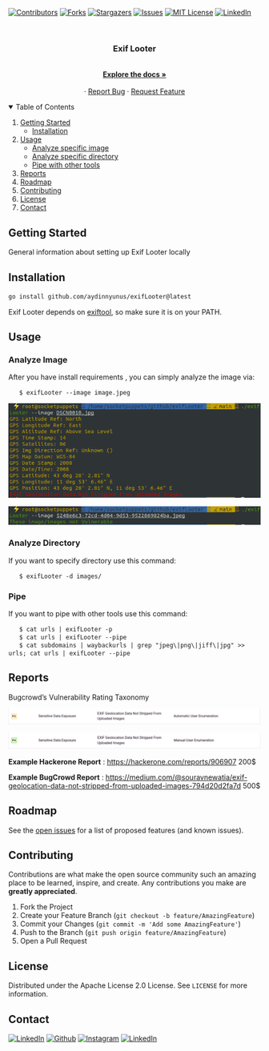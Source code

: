 [![Contributors][contributors-shield]][contributors-url]
[![Forks][forks-shield]][forks-url]
[![Stargazers][stars-shield]][stars-url]
[![Issues][issues-shield]][issues-url]
[![MIT License][license-shield]][license-url]
[![LinkedIn][linkedin-shield]][linkedin-url]



<!-- PROJECT LOGO -->
<br />
<p align="center">
  <a href="https://github.com/aydinnyunus/exifLooter">
  </a>

<h3 align="center">Exif Looter</h3>

  <p align="center">
    <br />
    <a href="https://github.com/aydinnyunus/exifLooter"><strong>Explore the docs »</strong></a>
    <br />
    <br />
    ·
    <a href="https://github.com/aydinnyunus/exifLooter/issues">Report Bug</a>
    ·
    <a href="https://github.com/aydinnyunus/exifLooter/issues">Request Feature</a>
  </p>
</p>



<!-- TABLE OF CONTENTS -->
<details open="open">
  <summary>Table of Contents</summary>
  <ol>
    <li>
      <a href="#getting-started">Getting Started</a>
      <ul>
        <li><a href="#installation">Installation</a></li>
      </ul>
    </li>
    <li>
      <a href="#usage">Usage</a>
         <ul>
            <li><a href="#analyze-image">Analyze specific image</a></li>
            <li><a href="#analyze-directory">Analyze specific directory</a></li>
           <li><a href="#pipe">Pipe with other tools</a></li>
         </ul>
   </li>
    <li><a href="#reports">Reports</a></li>
    <li><a href="#roadmap">Roadmap</a></li>
    <li><a href="#contributing">Contributing</a></li>
    <li><a href="#license">License</a></li>
    <li><a href="#contact">Contact</a></li>
  </ol>
</details>


<!-- GETTING STARTED -->

## Getting Started

General information about setting up Exif Looter locally


## Installation

```bash
go install github.com/aydinnyunus/exifLooter@latest
```

Exif Looter depends on [exiftool](https://exiftool.org/), so make sure it is on
your PATH.

<!-- USAGE EXAMPLES -->

## Usage

### Analyze Image

After you have install requirements , you can simply analyze the image via:

```shell
   $ exifLooter --image image.jpeg
```

![Image](images/2022-07-30_16-24.png)

![Image](images/2022-07-30_16-25.png)


### Analyze Directory

If you want to specify directory use this command:

```shell
   $ exifLooter -d images/
```

### Pipe

If you want to pipe with other tools use this command:

```shell
   $ cat urls | exifLooter -p
   $ cat urls | exifLooter --pipe
   $ cat subdomains | waybackurls | grep "jpeg\|png\|jiff\|jpg" >> urls; cat urls | exifLooter --pipe
```


<!-- REPORTS -->

## Reports

Bugcrowd’s Vulnerability Rating Taxonomy
 
![P3](images/2022-07-30_16-29.png)

![P4](images/2022-07-30_16-29_1.png)

**Example Hackerone Report** : https://hackerone.com/reports/906907 200$

**Example BugCrowd Report**  : https://medium.com/@souravnewatia/exif-geolocation-data-not-stripped-from-uploaded-images-794d20d2fa7d 500$




<!-- ROADMAP -->

## Roadmap

See the [open issues](https://github.com/aydinnyunus/exifLooter/issues) for a list of proposed features (and known issues).



<!-- CONTRIBUTING -->

## Contributing

Contributions are what make the open source community such an amazing place to be learned, inspire, and create. Any
contributions you make are **greatly appreciated**.

1. Fork the Project
2. Create your Feature Branch (`git checkout -b feature/AmazingFeature`)
3. Commit your Changes (`git commit -m 'Add some AmazingFeature'`)
4. Push to the Branch (`git push origin feature/AmazingFeature`)
5. Open a Pull Request

<!-- LICENSE -->

## License

Distributed under the Apache License 2.0 License. See `LICENSE` for more information.



<!-- CONTACT -->

## Contact

[<img target="_blank" src="https://img.icons8.com/bubbles/100/000000/linkedin.png" title="LinkedIn">](https://linkedin.com/in/yunus-ayd%C4%B1n-b9b01a18a/)       [<img target="_blank" src="https://img.icons8.com/bubbles/100/000000/github.png" title="Github">](https://github.com/aydinnyunus/WhatsappBOT)     [<img target="_blank" src="https://img.icons8.com/bubbles/100/000000/instagram-new.png" title="Instagram">](https://instagram.com/aydinyunus_/) [<img target="_blank" src="https://img.icons8.com/bubbles/100/000000/twitter.png" title="LinkedIn">](https://twitter.com/aydinnyunuss)




<!-- MARKDOWN LINKS & IMAGES -->
<!-- https://www.markdownguide.org/basic-syntax/#reference-style-links -->

[contributors-shield]: https://img.shields.io/github/contributors/usestrix/cli.svg?style=for-the-badge

[contributors-url]: https://github.com/aydinnyunus/exifLooter/graphs/contributors

[forks-shield]: https://img.shields.io/github/forks/usestrix/cli.svg?style=for-the-badge

[forks-url]: https://github.com/aydinnyunus/exifLooter/network/members

[stars-shield]: https://img.shields.io/github/stars/usestrix/cli?style=for-the-badge

[stars-url]: https://github.com/aydinnyunus/exifLooter/stargazers

[issues-shield]: https://img.shields.io/github/issues/usestrix/cli.svg?style=for-the-badge

[issues-url]: https://github.com/aydinnyunus/exifLooter/issues

[license-shield]: https://img.shields.io/github/license/usestrix/cli.svg?style=for-the-badge

[license-url]: https://github.com/aydinnyunus/exifLooter/blob/master/LICENSE.txt

[linkedin-shield]: https://img.shields.io/badge/-LinkedIn-black.svg?style=for-the-badge&logo=linkedin&colorB=555

[linkedin-url]: https://linkedin.com/in/aydinnyunus

[product-screenshot]: data/images/base_command.png

[latest-release]: https://github.com/aydinnyunus/exifLooter/releases
